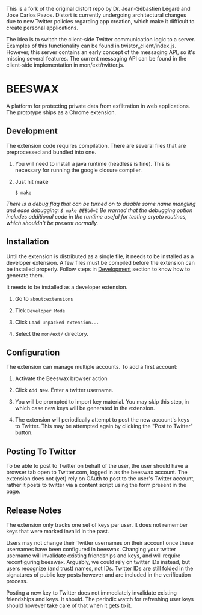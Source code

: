 This is a fork of the original distort repo by Dr. Jean-Sébastien Légaré and Jose Carlos Pazos. Distort is currently undergoing architectural changes due to new Twitter policies regarding app creation, which make it difficult to create personal applications. 

The idea is to switch the client-side Twitter communication logic to a server. Examples of this functionality can be found in twistor_client/index.js. However, this server contains an early concept of the messaging API, so it's missing several features. The current messaging API can be found in the client-side implementation in mon/ext/twitter.js.

BEESWAX
=======

A platform for protecting private data from exfiltration in web
applications.  The prototype ships as a Chrome extension.


Development
-----------

The extension code requires compilation. There are several files that are preprocessed and bundled into one.

1. You will need to install a java runtime (headless is fine). This is necessary for running the google closure compiler.

1. Just hit make

   `$ make`

*There is a debug flag that can be turned on to disable some name mangling and ease debugging: `$ make DEBUG=1`  Be warned that the debugging option includes additional code in the runtime useful for testing crypto routines, which shouldn't be present normally.*

Installation
------------

Until the extension is distributed as a single file, it needs to be installed as a developer extension.
A few files must be compiled before the extension can be installed properly. Follow steps in [Development](#development) section to know how to generate them.

It needs to be installed as a developer extension.

1. Go to `about:extensions`

2. Tick `Developer Mode`

3. Click `Load unpacked extension...`

4. Select the `mon/ext/` directory.

Configuration
-------------

The extension can manage multiple accounts. To add a first account:


1. Activate the Beeswax browser action

1. Click `Add New`. Enter a twitter username.

1. You will be prompted to import key material. You may skip this step, in which case new keys will be generated in the extension.

1. The extension will periodically attempt to post the new account's keys to Twitter. This may be attempted again by clicking the "Post to Twitter" button.

Posting To Twitter
------------------

To be able to post to Twitter on behalf of the user, the user should
have a browser tab open to Twitter.com, logged in as the beeswax
account. The extension does not (yet) rely on OAuth to post to the
user's Twitter account, rather it posts to twitter via a content
script using the form present in the page.

Release Notes
-------------

The extension only tracks one set of keys per user. It does not
remember keys that were marked invalid in the past.

Users may not change their Twitter usernames on their account once
these usernames have been configured in beeswax. Changing your twitter
username will invalidate existing friendships and keys, and will
require reconfiguring beeswax.  Arguably, we could rely on twitter IDs
instead, but users recognize (and trust) names, not IDs. Twitter IDs
are still folded in the signatures of public key posts however and are
included in the verification process.

Posting a new key to Twitter does not immediately invalidate existing
friendships and keys. It should. The periodic watch for refreshing
user keys should however take care of that when it gets to it.

